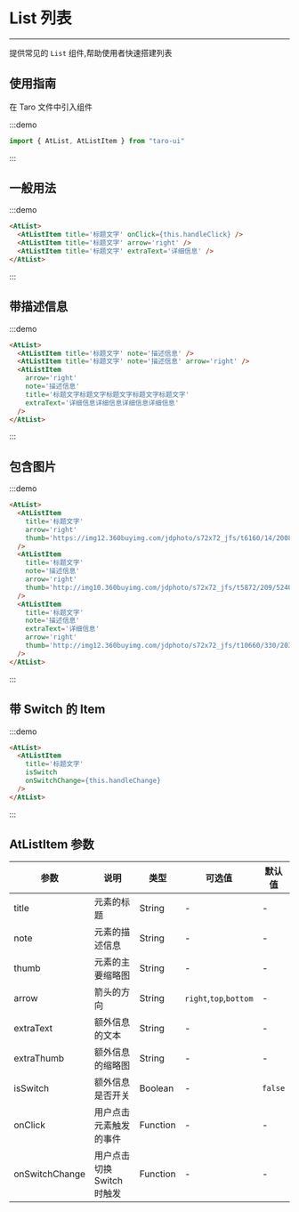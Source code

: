 # List 列表

---

提供常见的 `List` 组件,帮助使用者快速搭建列表

## 使用指南

在 Taro 文件中引入组件

:::demo

```js
import { AtList, AtListItem } from "taro-ui"
```

:::

## 一般用法

:::demo

```html
<AtList>
  <AtListItem title='标题文字' onClick={this.handleClick} />
  <AtListItem title='标题文字' arrow='right' />
  <AtListItem title='标题文字' extraText='详细信息' />
</AtList>
```

:::

## 带描述信息

:::demo

```html
<AtList>
  <AtListItem title='标题文字' note='描述信息' />
  <AtListItem title='标题文字' note='描述信息' arrow='right' />
  <AtListItem
    arrow='right'
    note='描述信息'
    title='标题文字标题文字标题文字标题文字标题文字'
    extraText='详细信息详细信息详细信息详细信息'
  />
</AtList>
```

:::

## 包含图片

:::demo

```html
<AtList>
  <AtListItem
    title='标题文字'
    arrow='right'
    thumb='https://img12.360buyimg.com/jdphoto/s72x72_jfs/t6160/14/2008729947/2754/7d512a86/595c3aeeNa89ddf71.png'
  />
  <AtListItem
    title='标题文字'
    note='描述信息'
    arrow='right'
    thumb='http://img10.360buyimg.com/jdphoto/s72x72_jfs/t5872/209/5240187906/2872/8fa98cd/595c3b2aN4155b931.png'
  />
  <AtListItem
    title='标题文字'
    note='描述信息'
    extraText='详细信息'
    arrow='right'
    thumb='http://img12.360buyimg.com/jdphoto/s72x72_jfs/t10660/330/203667368/1672/801735d7/59c85643N31e68303.png'
  />
</AtList>
```

:::

## 带 Switch 的 Item

:::demo

```html
<AtList>
  <AtListItem
    title='标题文字'
    isSwitch
    onSwitchChange={this.handleChange}
  />
</AtList>
```

:::

## AtListItem 参数

| 参数           | 说明                       | 类型     | 可选值                 | 默认值  |
| -------------- | -------------------------- | -------- | ---------------------- | ------- |
| title          | 元素的标题                 | String   | -                      | -       |
| note           | 元素的描述信息             | String   | -                      | -       |
| thumb          | 元素的主要缩略图           | String   | -                      | -       |
| arrow          | 箭头的方向                 | String   | `right`,`top`,`bottom` | -       |
| extraText      | 额外信息的文本             | String   | -                      | -       |
| extraThumb     | 额外信息的缩略图           | String   | -                      | -       |
| isSwitch       | 额外信息是否开关           | Boolean  | -                      | `false` |
| onClick        | 用户点击元素触发的事件     | Function | -                      | -       |
| onSwitchChange | 用户点击切换 Switch 时触发 | Function | -                      | -       |
